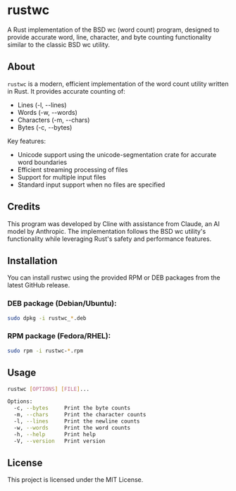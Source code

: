 # rustwc

A Rust implementation of the BSD wc (word count) program, designed to provide accurate word, line, character, and byte counting functionality similar to the classic BSD wc utility.

## About

`rustwc` is a modern, efficient implementation of the word count utility written in Rust. It provides accurate counting of:
- Lines (-l, --lines)
- Words (-w, --words)
- Characters (-m, --chars)
- Bytes (-c, --bytes)

Key features:
- Unicode support using the unicode-segmentation crate for accurate word boundaries
- Efficient streaming processing of files
- Support for multiple input files
- Standard input support when no files are specified

## Credits

This program was developed by Cline with assistance from Claude, an AI model by Anthropic. The implementation follows the BSD wc utility's functionality while leveraging Rust's safety and performance features.

## Installation

You can install rustwc using the provided RPM or DEB packages from the latest GitHub release.

### DEB package (Debian/Ubuntu):
```bash
sudo dpkg -i rustwc_*.deb
```

### RPM package (Fedora/RHEL):
```bash
sudo rpm -i rustwc-*.rpm
```

## Usage

```bash
rustwc [OPTIONS] [FILE]...

Options:
  -c, --bytes     Print the byte counts
  -m, --chars     Print the character counts
  -l, --lines     Print the newline counts
  -w, --words     Print the word counts
  -h, --help      Print help
  -V, --version   Print version
```

## License

This project is licensed under the MIT License.

